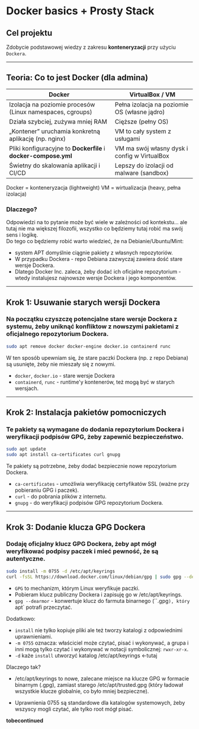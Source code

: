 # Docker basics + Prosty Stack

## Cel projektu

Zdobycie podstawowej wiedzy z zakresu **konteneryzacji** przy użyciu `Dockera`.

---

## Teoria: Co to jest Docker (dla admina)

| Docker                                                          | VirtualBox / VM                              |
| --------------------------------------------------------------- | -------------------------------------------- |
| Izolacja na poziomie procesów (Linux namespaces, cgroups)       | Pełna izolacja na poziomie OS (własne jądro) |
| Działa szybciej, zużywa mniej RAM                               | Cięższe (pełny OS)                           |
| „Kontener” uruchamia konkretną aplikację (np. nginx)            | VM to cały system z usługami                 |
| Pliki konfiguracyjne to **Dockerfile** i **docker-compose.yml** | VM ma swój własny dysk i config w VirtualBox |
| Świetny do skalowania aplikacji i CI/CD                         | Lepszy do izolacji od malware (sandbox)      |

Docker = konteneryzacja (lightweight)
VM = wirtualizacja (heavy, pełna izolacja)

### Dlaczego?

Odpowiedzi na to pytanie może być wiele w zależności od kontekstu... ale tutaj nie ma większej filozofii, wszystko co będziemy tutaj robić ma swój sens i logikę.\
Do tego co będziemy robić warto wiedzieć, że na Debianie/Ubuntu/Mint:
- system APT domyślnie ciągnie pakiety z własnych repozytoriów.
- W przypadku Dockera - repo Debiana zazwyczaj zawiera dość stare wersje Dockera.
- Dlatego Docker Inc. zaleca, żeby dodać ich oficjalne repozytorium - wtedy instalujesz najnowsze wersje Dockera i jego komponentów.

---

## Krok 1: Usuwanie starych wersji Dockera

### Na początku czyszczę potencjalne stare wersje Dockera z systemu, żeby uniknąć konfliktow z nowszymi pakietami z oficjalnego repozytorium Dockera.

```bash
sudo apt remove docker docker-engine docker.io containerd runc
```

W ten sposób upewniam się, że stare paczki Dockera (np. z repo Debiana) są usunięte, żeby nie mieszały się z nowymi.
- `docker`, `docker.io` - stare wersje Dockera
- `containerd`, `runc` - runtime'y kontenerów, też mogą być w starych wersjach.

---

## Krok 2: Instalacja pakietów pomocniczych

### Te pakiety są wymagane do dodania repozytorium Dockera i weryfikacji podpisów GPG, żeby zapewnić bezpieczeństwo.

```bash
sudo apt update
sudo apt install ca-certificates curl gnupg
```

Te pakiety są potrzebne, żeby dodać bezpiecznie nowe repozytorium Dockera.
- `ca-certificates` - umożliwia weryfikację certyfikatów SSL (ważne przy pobieraniu GPG i paczek).
- `curl` - do pobrania plików z internetu.
- `gnupg` - do weryfikacji podpisów GPG repozytorium Dockera.

---

## Krok 3: Dodanie klucza GPG Dockera

### Dodaję oficjalny klucz GPG Dockera, żeby apt mógł weryfikować podpisy paczek i mieć pewność, że są autentyczne.

```bash
sudo install -m 0755 -d /etc/apt/keyrings
curl -fsSL https://download.docker.com/linux/debian/gpg | sudo gpg --dearmor -o /etc/apt/keyrings/docker.gpg
```

- `GPG` to mechanizm, którym Linux weryfikuje paczki.
- Pobieram klucz publiczny Dockera i zapisuję go w /etc/apt/keyrings.
- `gpg --dearmor` - konwertuje klucz do farmuta binarnego (``.gpg`), który `apt` potrafi przeczytać.

Dodatkowo:
- `install` nie tylko kopiuje pliki ale też tworzy katalogi z odpowiednimi uprawnieniami.
- `-m 0755` oznacza: właściciel może czytać, pisać i wykonywać, a grupa i inni mogą tylko czytać i wykonywać w notacji symbolicznej: `rwxr-xr-x`.
- `-d` każe `install` utworzyć katalog /etc/apt/keyrings <-tutaj

Dlaczego tak?

- /etc/apt/keyrings to nowe, zalecane miejsce na klucze GPG w formacie binarnym (.gpg), zamiast starego /etc/apt/trusted.gpg (który ładował wszystkie klucze globalnie, co było mniej bezpieczne).

- Uprawnienia 0755 są standardowe dla katalogów systemowych, żeby wszyscy mogli czytać, ale tylko root mógł pisać.

**tobecontinued**